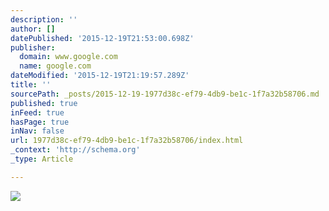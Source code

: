 ```yaml
---
description: ''
author: []
datePublished: '2015-12-19T21:53:00.698Z'
publisher:
  domain: www.google.com
  name: google.com
dateModified: '2015-12-19T21:19:57.289Z'
title: ''
sourcePath: _posts/2015-12-19-1977d38c-ef79-4db9-be1c-1f7a32b58706.md
published: true
inFeed: true
hasPage: true
inNav: false
url: 1977d38c-ef79-4db9-be1c-1f7a32b58706/index.html
_context: 'http://schema.org'
_type: Article

---
```

![](https://encrypted-tbn0.gstatic.com/images?q=tbn:ANd9GcTufEjRloTZ_1FE-GFiJD-JUhKIYkXJpSWXS9kUc2wH496O0TTT)